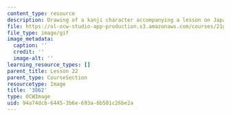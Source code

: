 ```yaml
---
content_type: resource
description: Drawing of a kanji character accompanying a lesson on Japanese.
file: https://ol-ocw-studio-app-production.s3.amazonaws.com/courses/21g-504-japanese-iv-spring-2009/94a74dcb64453b6e693a6b501c26be2a_3862.gif
file_type: image/gif
image_metadata:
  caption: ''
  credit: ''
  image-alt: ''
learning_resource_types: []
parent_title: Lesson 22
parent_type: CourseSection
resourcetype: Image
title: '3862'
type: OCWImage
uid: 94a74dcb-6445-3b6e-693a-6b501c26be2a
---
```

